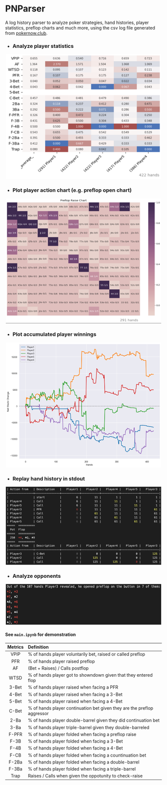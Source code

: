 # PNParser

A log history parser to analyze poker strategies, hand histories, player statistics, preflop charts and much more, using the csv log file generated from [pokernow.club](https://pokernow.club/).

- ### Analyze player statistics
<p align="center">
  <img src="resources/player_statistics.png" alt= “” width=500 height=400>
</p>

- ### Plot player action chart (e.g. preflop open chart)
<p align="center">
  <img src="resources/opening_hands_chart.png" alt= “” width=500 height=400>
</p>

- ### Plot accumulated player winnings
<p align="center">
  <img src="resources/accumulated_winnings.png" alt= “” width=500 height=400>
</p>

- ### Replay hand history in stdout
<p align="center">
  <img src="resources/hand_history.png" alt= “” width=500 height=250>
</p>

- ### Analyze opponents
<p align="center">
  <img src="resources/analyze_opponents.png" alt= “” width=500 height=130>
</p>

#### See `main.ipynb` for demonstration

| **Metrics** | **Definition** |
| :--: | :-- |
| VPIP | % of hands player voluntarily bet, raised or called preflop |
| PFR | % of hands player raised preflop |
| AF | (Bet + Raises) / Calls postflop |
| WTSD | % of hands player got to showndown given that they entered flop |
| 3-Bet | % of hands player raised when facing a PFR |
| 4-Bet | % of hands player raised when facing a 3-Bet |
| 5-Bet | % of hands player raised when facing a 4-Bet |
| C-Bet | % of hands player continuation bet given they are the preflop aggressor |
| 2-Ba | % of hands player double-barrel given they did continuation bet |
| 3-Ba | % of hands player triple-barrel given they double-barreled |
| F-PFR | % of hands player folded when facing a preflop raise |
| F-3B | % of hands player folded when facing a 3-Bet |
| F-4B | % of hands player folded when facing a 4-Bet |
| F-CB | % of hands player folded when facing a countinuation bet |
| F-2Ba| % of hands player folded when facing a double-barrel |
| F-3Ba | % of hands player folded when facing a triple-barrel |
| Trap | Raises / Calls when given the oppotunity to check-raise |
